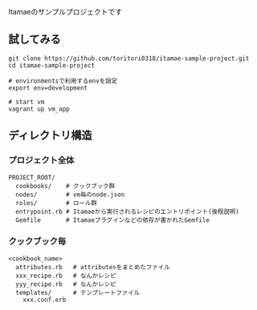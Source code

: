 Itamaeのサンプルプロジェクトです

## 試してみる

```
git clone https://github.com/toritori0318/itamae-sample-project.git
cd itamae-sample-project

# environmentsで利用するenvを設定
export env=development

# start vm
vagrant up vm_app
```

## ディレクトリ構造

### プロジェクト全体

```
PROJECT_ROOT/
  cookbooks/    # クックブック群
  nodes/        # vm毎のnode.json
  roles/        # ロール群
  entrypoint.rb # Itamaeから実行されるレシピのエントリポイント(後程説明)
  Gemfile       # Itamaeプラグインなどの依存が書かれたGemfile
```

### クックブック毎

```
<cookbook_name>
  attributes.rb   # attributesをまとめたファイル
  xxx_recipe.rb   # なんかレシピ
  yyy_recipe.rb   # なんかレシピ
  templates/      # テンプレートファイル
    xxx.conf.erb
```

